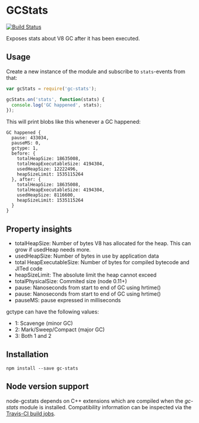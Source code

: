 # GCStats
[![Build Status](https://travis-ci.org/dainis/node-gcstats.svg?branch=master)](https://travis-ci.org/dainis/node-gcstats)

Exposes stats about V8 GC after it has been executed.

## Usage

Create a new instance of the module and subscribe to `stats`-events from that:

```javascript
var gcStats = require('gc-stats');

gcStats.on('stats', function(stats) {
  console.log('GC happened', stats);
});
```

This will print blobs like this whenever a GC happened:

```
GC happened {
  pause: 433034,
  pauseMS: 0,
  gctype: 1,
  before: {
    totalHeapSize: 18635008,
    totalHeapExecutableSize: 4194304,
    usedHeapSize: 12222496,
    heapSizeLimit: 1535115264
  }, after: {
    totalHeapSize: 18635008,
    totalHeapExecutableSize: 4194304,
    usedHeapSize: 8116600,
    heapSizeLimit: 1535115264
  }
}
```

## Property insights
 * totalHeapSize: Number of bytes V8 has allocated for the heap. This can grow if usedHeap needs more.
 * usedHeapSize: Number of bytes in use by application data
 * total HeapExecutableSize: Number of bytes for compiled bytecode and JITed code
 * heapSizeLimit: The absolute limit the heap cannot exceed
 * totalPhysicalSize: Commited size (node 0.11+)
 * pause: Nanoseconds from start to end of GC using hrtime()
 * pause: Nanoseconds from start to end of GC using hrtime()
 * pauseMS: pause expressed in milliseconds

gctype can have the following values:
 * 1: Scavenge (minor GC)
 * 2: Mark/Sweep/Compact (major GC)
 * 3: Both 1 and 2

## Installation

```
npm install --save gc-stats
```

## Node version support
node-gcstats depends on C++ extensions which are compiled when the *gc-stats* module is installed. Compatibility information can be inspected via the [Travis-CI build jobs](https://travis-ci.org/dainis/node-gcstats/).
